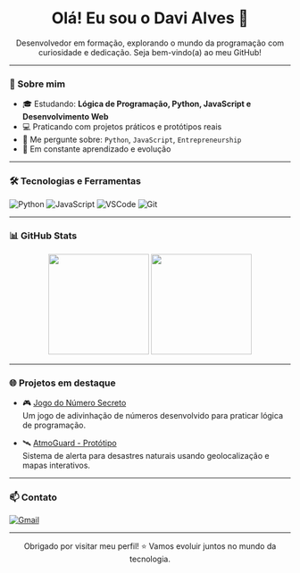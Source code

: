 <h1 align="center">Olá! Eu sou o Davi Alves 👋</h1>

<p align="center">
  Desenvolvedor em formação, explorando o mundo da programação com curiosidade e dedicação.  
  Seja bem-vindo(a) ao meu GitHub!
</p>

---

### 🚀 Sobre mim

- 🎓 Estudando: **Lógica de Programação, Python, JavaScript e Desenvolvimento Web**
- 💻 Praticando com projetos práticos e protótipos reais
- 💬 Me pergunte sobre: `Python`, `JavaScript`, `Entrepreneurship`
- 🌱 Em constante aprendizado e evolução

---

### 🛠️ Tecnologias e Ferramentas

![Python](https://img.shields.io/badge/Python-3776AB?style=for-the-badge&logo=python&logoColor=white)
![JavaScript](https://img.shields.io/badge/JavaScript-F7DF1E?style=for-the-badge&logo=javascript&logoColor=black)
![VSCode](https://img.shields.io/badge/VS%20Code-007ACC?style=for-the-badge&logo=visual-studio-code&logoColor=white)
![Git](https://img.shields.io/badge/Git-F05032?style=for-the-badge&logo=git&logoColor=white)

---

### 📊 GitHub Stats

<div align="center">
  <img height="180em" src="https://github-readme-stats.vercel.app/api?username=DaviAlves06&show_icons=true&theme=radical"/>
  <img height="180em" src="https://github-readme-stats.vercel.app/api/top-langs/?username=DaviAlves06&layout=compact&langs_count=7&theme=radical"/>
</div>

---

### 🌐 Projetos em destaque

- 🎮 [Jogo do Número Secreto](https://github.com/DaviAlves06/Jogo-do-Numero-Secreto)  
  Um jogo de adivinhação de números desenvolvido para praticar lógica de programação.

- 🛰️ [AtmoGuard - Protótipo](https://github.com/DaviAlves06/AtmoGuard-Prototipo)  
  Sistema de alerta para desastres naturais usando geolocalização e mapas interativos.

---

### 📫 Contato

[![Gmail](https://img.shields.io/badge/Gmail-red?style=for-the-badge&logo=gmail&logoColor=white)](mailto:davi.alves.santos190@gmail.com)  

---

<p align="center">
  Obrigado por visitar meu perfil! ⭐ Vamos evoluir juntos no mundo da tecnologia.
</p>

